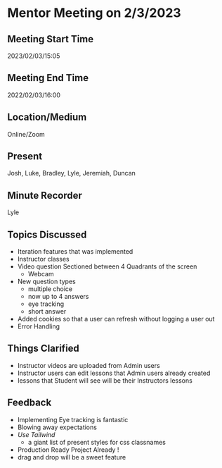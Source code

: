 # Mentor Meeting on 2/3/2023

## Meeting Start Time

2023/02/03/15:05

## Meeting End Time

2022/02/03/16:00

## Location/Medium

Online/Zoom

## Present
Josh, Luke, Bradley, Lyle, Jeremiah, Duncan

## Minute Recorder

Lyle

## Topics Discussed

 - Iteration features that was implemented
 - Instructor classes
 - Video question Sectioned between 4 Quadrants of the screen
    - Webcam
 - New question types
    - multiple choice
    - now up to 4 answers
    - eye tracking
    - short answer
 - Added cookies so that a user can refresh without logging a user out
 - Error Handling

## Things Clarified

 - Instructor videos are uploaded from Admin users
 - Instructor users can edit lessons that Admin users already created
 - lessons that Student will see will be their Instructors lessons

## Feedback 
 - Implementing Eye tracking is fantastic
 - Blowing away expectations
 - *Use Tailwind*
    - a giant list of present styles for css classnames
 - Production Ready Project Already !
 - drag and drop will be a sweet feature

